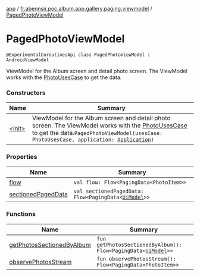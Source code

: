[app](../../index.md) / [fr.abennsir.poc.album.app.gallery.paging.viewmodel](../index.md) / [PagedPhotoViewModel](./index.md)

# PagedPhotoViewModel

`@ExperimentalCoroutinesApi class PagedPhotoViewModel : AndroidViewModel`

ViewModel for the Album screen and detail photo screen.
The ViewModel works with the [PhotoUsesCase](#) to get the data.

### Constructors

| Name | Summary |
|---|---|
| [&lt;init&gt;](-init-.md) | ViewModel for the Album screen and detail photo screen. The ViewModel works with the [PhotoUsesCase](#) to get the data.`PagedPhotoViewModel(usesCase: PhotoUsesCase, application: `[`Application`](https://developer.android.com/reference/android/app/Application.html)`)` |

### Properties

| Name | Summary |
|---|---|
| [flow](flow.md) | `val flow: Flow<PagingData<PhotoItem>>` |
| [sectionedPagedData](sectioned-paged-data.md) | `val sectionedPagedData: Flow<PagingData<`[`UiModel`](../../fr.abennsir.poc.album.app.gallery.data/-ui-model/index.md)`>>` |

### Functions

| Name | Summary |
|---|---|
| [getPhotosSectionedByAlbum](get-photos-sectioned-by-album.md) | `fun getPhotosSectionedByAlbum(): Flow<PagingData<`[`UiModel`](../../fr.abennsir.poc.album.app.gallery.data/-ui-model/index.md)`>>` |
| [observePhotosStream](observe-photos-stream.md) | `fun observePhotosStream(): Flow<PagingData<PhotoItem>>` |
